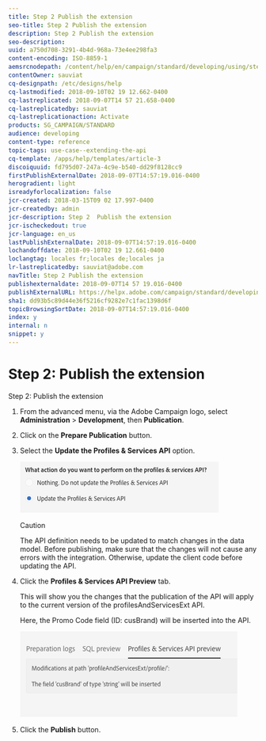 ```yaml
---
title: Step 2 Publish the extension
seo-title: Step 2 Publish the extension
description: Step 2 Publish the extension
seo-description: 
uuid: a750d708-3291-4b4d-968a-73e4ee298fa3
content-encoding: ISO-8859-1
aemsrcnodepath: /content/help/en/campaign/standard/developing/using/step-2--publish-the-extension
contentOwner: sauviat
cq-designpath: /etc/designs/help
cq-lastmodified: 2018-09-10T02 19 12.662-0400
cq-lastreplicated: 2018-09-07T14 57 21.658-0400
cq-lastreplicatedby: sauviat
cq-lastreplicationaction: Activate
products: SG_CAMPAIGN/STANDARD
audience: developing
content-type: reference
topic-tags: use-case--extending-the-api
cq-template: /apps/help/templates/article-3
discoiquuid: fd795d07-247a-4c9e-b540-dd29f8128cc9
firstPublishExternalDate: 2018-09-07T14:57:19.016-0400
herogradient: light
isreadyforlocalization: false
jcr-created: 2018-03-15T09 02 17.997-0400
jcr-createdby: admin
jcr-description: Step 2  Publish the extension
jcr-ischeckedout: true
jcr-language: en_us
lastPublishExternalDate: 2018-09-07T14:57:19.016-0400
lochandoffdate: 2018-09-10T02 19 12.661-0400
loclangtag: locales fr;locales de;locales ja
lr-lastreplicatedby: sauviat@adobe.com
navTitle: Step 2 Publish the extension
publishexternaldate: 2018-09-07T14 57 19.016-0400
publishExternalURL: https://helpx.adobe.com/campaign/standard/developing/using/step-2--publish-the-extension.html
sha1: dd93b5c89d44e36f5216cf9282e7c1fac1398d6f
topicBrowsingSortDate: 2018-09-07T14:57:19.016-0400
index: y
internal: n
snippet: y
---
```


# Step 2: Publish the extension

Step 2: Publish the extension

1. From the advanced menu, via the Adobe Campaign logo, select **Administration** > **Development**, then **Publication**.
1. Click on the **Prepare Publication** button.
1. Select the **Update the Profiles & Services API** option.

   ![](assets/extendPandSAPI.png)

   >[!CAUTION]
   >
   >The API definition needs to be updated to match changes in the data model. Before publishing, make sure that the changes will not cause any errors with the integration. Otherwise, update the client code before updating the API.

1. Click the **Profiles & Services API Preview** tab.

   This will show you the changes that the publication of the API will apply to the current version of the profilesAndServicesExt API.

   Here, the Promo Code field (ID: cusBrand) will be inserted into the API.

   ![](assets/extendPandSAPI_diff.png)

1. Click the **Publish** button.

